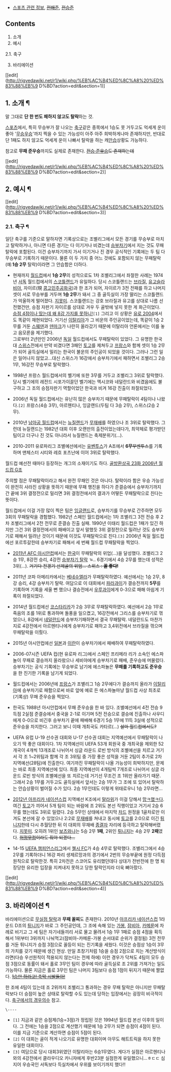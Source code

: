   * [스포츠 관련 정보](%EC%8A%A4%ED%8F%AC%EC%B8%A0%20%EA%B4%80%EB%A0%A8%20%EC%A0%95%EB%B3%B4.md), <del>[전패준](%EC%A0%84%ED%8C%A8%EC%A4%80.md)</del>, <del>[전승준](%EC%A0%84%EC%8A%B9%EC%A4%80.md)</del>  

## Contents

    

1. 소개 
2. 예시 
    

2.1. 축구

3. 바리에이션 

[[edit](http://rigvedawiki.net/r1/wiki.php/%EB%AC%B4%ED%8C%A8%20%ED%83%88%EB%9
D%BD?action=edit&section=1)]

## 1. 소개 ¶

말 그대로 **단 한 번도 패하지 않고도 탈락**하는 것.

  

[스포츠](%EC%8A%A4%ED%8F%AC%EC%B8%A0.md)에서, 특히 무승부가 잘 나오는
[축구](%EC%B6%95%EA%B5%AC.md)같은 종목에서 1승도 못 거두고도 억세게 운이 좋아 '[무승우승](%EB%AC%B4%EC%8A%B9%20%EC%9A%B0%EC%8A%B9.md)'까지 찍을 수 있는 가능성이 아주 아주
희박하게나마 존재하지만, 반대로 단 1패도 하지 않고도 억세게 운이 나빠서 탈락을 하는
캐[안습](%EC%95%88%EC%8A%B5.md)상황도 가능하다.

  

참고로 **무패 준우승**까지도 실제로 존재한다. <del>[전승 준우승](%EC%A0%84%EC%8A%B9%EC%A4%80.md)도
존재하는데</del>

  

[[edit](http://rigvedawiki.net/r1/wiki.php/%EB%AC%B4%ED%8C%A8%20%ED%83%88%EB%9
D%BD?action=edit&section=2)]

## 2. 예시 ¶

[[edit](http://rigvedawiki.net/r1/wiki.php/%EB%AC%B4%ED%8C%A8%20%ED%83%88%EB%9
D%BD?action=edit&section=3)]

### 2.1. 축구 ¶

일단 축구를 기준으로 말하자면 기록상으로는 조별리그에서 모든 경기를 무승부로 마치고 탈락하거나, 아니면 다른 경기는 다 이기거나 비겼는데
[승부차기](%EC%8A%B9%EB%B6%80%EC%B0%A8%EA%B8%B0.md)에서 지는 것도 무패탈락에 포함된다. 이건
승부차기까지 가서 이기거나 진 경우 공식적인 기록에는 두 팀 다 무승부로 기록하기 때문이다. 물론 이 두 가지 중 어느 것에도 포함되지 않는
무패탈락(예:**1승 2무** 탈락)이라면 그 안습함은 더하다.

  

  * 현재까지 [월드컵](%EC%9B%94%EB%93%9C%EC%BB%B5.md)에서 **1승 2무**의 성적으로도 1차 조별리그에서 좌절한 사례는 1974년 [서독](%EC%84%9C%EB%8F%85.md) 월드컵에서의 [스코틀랜드](%EC%8A%A4%EC%BD%94%ED%8B%80%EB%9E%9C%EB%93%9C.md)가 유일하다. 당시 스코틀랜드는 [브라질](%EB%B8%8C%EB%9D%BC%EC%A7%88.md), [유고슬라비아](%EC%9C%A0%EA%B3%A0%EC%8A%AC%EB%9D%BC%EB%B9%84%EC%95%84.md), 자이르(現 [콩고민주공화국](%EC%BD%A9%EA%B3%A0%EB%AF%BC%EC%A3%BC%EA%B3%B5%ED%99%94%EA%B5%AD.md))과 한 조가 되어, 자이르가 3전 전패를 하고 나머지 셋이 서로 무승부를 거두며 **1승 2무**가 돼서 그 중 골득실이 가장 딸리는 스코틀랜드가 억울하게 떨어졌다. [지못미](%EC%A7%80%EB%AA%BB%EB%AF%B8.md). 스코틀랜드는 강호 브라질과 유고를 상대로 나름 선전했건만, 승점 자판기 자이르를 상대로 겨우 두 골밖에 넣지 못한 게 화근이었다. [승점 4점이나 땄는데 왜 8강 가지를 못하니!](%EC%84%A4%EB%A0%81%ED%83%95%20%EC%82%AC%EC%99%94%EB%8A%94%EB%8D%B0%20%EC%99%9C%20%EB%A8%B9%EC%A7%80%EB%A5%BC%20%EB%AA%BB%ED%95%98%EB%8B%88.md)`[1]`
그리고 이 상황은 [유로 2004](%EC%9C%A0%EB%A1%9C%202004.md)에서도 똑같이 재현되었다. 거기선
[이탈리아](%EC%9D%B4%ED%83%88%EB%A6%AC%EC%95%84.md)가 그 비운의 주인공이었는데, 똑같이 1승 2무를
거둔 [스웨덴](%EC%8A%A4%EC%9B%A8%EB%8D%B4.md)과
[덴마크](%EB%8D%B4%EB%A7%88%ED%81%AC.md)가 나란히 올라갔기 때문에 이탈리아 언론에서는 이를 놓고 음모론을
제기했다.  
그로부터 2년만인 2006년 [독일](%EB%8F%85%EC%9D%BC.md) 월드컵에서도 무패탈락이 있었다. 그 유명한 한국 대
[스위스](%EC%8A%A4%EC%9C%84%EC%8A%A4.md)전에서 만약 비겼다면 3패인
[토고](%ED%86%A0%EA%B3%A0.md)를 제쳐두고 [프랑스](%ED%94%84%EB%9E%91%EC%8A%A4.md)와
함께 셋이 1승 2무가 되어 골득실에서 밀리는 한국이 불운의 주인공이 되었을 것이다. 그러나 그런 일은 일어나지 않았고...대신 스위스가
16강에서 승부차기에서 패하면서 조별리그 2승 1무, 16강전 무승부로 탈락했다.

  

  * 1998년 프랑스 월드컵에서의 벨기에 또한 3무를 거두고 조별리그 3위로 탈락했다. 당시 벨기에의 레전드 시포가이끌던 벨기에는 멕시코와 네덜란드와 비겼음에도 불구하고 그 조의 승점자판기 역할이었던 한국과 비겨 16강 진출이 좌절되었다.  

  * 2006년 독일 월드컵에서는 유난히 많은 승부차기 때문에 무패탈락이 4팀이나 나왔다.`[2]` 프랑스(4승 3무), 아르헨티나, 잉글랜드(두팀 다 3승 2무), 스위스(2승 2무).  

  * 2010년 [남아공 월드컵](%EB%82%A8%EC%95%84%EA%B3%B5%20%EC%9B%94%EB%93%9C%EC%BB%B5.md)에서는 [뉴질랜드](%EB%89%B4%EC%A7%88%EB%9E%9C%EB%93%9C.md)가 [무재배](%EB%AC%B4%EC%9E%AC%EB%B0%B0.md)를 하였으나 조 3위로 탈락했다. 그런데 뉴질랜드는 1982년 대회 이후 오랜만의 출전이었는데다가, 최약체로 평가받던 팀이고 더구나 진 것도 아니라서 뉴질랜드는 축제분위기(...).  

  * 2010-2011 유로파리그 조별예선에서는 [유벤투스](%EC%9C%A0%EB%B2%A4%ED%88%AC%EC%8A%A4.md)가 A조에서 **6무**<del>무벤투스</del>를 기록하며 맨체스터 시티와 레흐 포츠난에 이어 3위로 탈락했다.  

월드컵 예선전 때마다 등장하는 개그의 소재이기도 하다. [골방환상곡 23화 2006년 월드컵
G조](http://comic.naver.com/webtoon/detail.nhn?titleId=15441&no=24&weekday=)

  

주의할 점은 무패탈락이라고 해서 완전 무패인 것은 아니다. 탈락이라 함은 우승 가능성이 완전히 사라진 상황을 뜻하기 때문에 무패 행진을
하다가 준결승에서 승부차기까지 간 끝에 3위 결정전으로 밀리면 3위 결정전에서의 결과가 어떻든 무패탈락으로 친다는 뜻이다.

  

월드컵에서 이걸 가장 많이 찍은 팀은 [잉글랜드](%EC%9E%89%EA%B8%80%EB%9E%9C%EB%93%9C.md)로,
승부차기를 무승부로 간주하면 모두 3회의 무패탈락을 경험했다. 1982년 스페인 월드컵에서는 1차 조별리그 3전 전승 후 2차 조별리그에서
2전 전무로 준결승 진출 실패. 1990년 이태리 월드컵은 1패가 있긴 하지만 그건 3위 결정전에서의 패배이고 앞서 말했듯 3위 결정전으로
밀려난 것도 승부차기로 패해서 밀려난 것이기 때문에 이것도 무패탈락으로 친다.`[3]` 2006년 독일 월드컵에선 포르투갈한테 승부차기로
패해서 세 번째 월드컵 무패탈락을 찍었다.

  

  * [2011년 AFC 아시안컵](2011%EB%85%84%20AFC%20%EC%95%84%EC%8B%9C%EC%95%88%EC%BB%B5.md)에서는 [한국](2011%EB%85%84%20AFC%20%EC%95%84%EC%8B%9C%EC%95%88%EC%BB%B5/%EB%8C%80%ED%95%9C%EB%AF%BC%EA%B5%AD.md)이 무패탈락의 위업(...)을 달성했다. 조별리그 2승 1무, 8강전 승리, 4강전 [승부차기 탈락](%EC%82%BC%EC%97%B0%EB%BB%A5.md) ㄳ.. 6경기에서 4승 2무를 했는데 성적은 3위(...). <del>거기다 전경기 선제골의 위엄... 스위스 : **꼴 좋다!**</del>  

  * 2011년 코파 아메리카에서는 [베네수엘라](%EB%B2%A0%EB%84%A4%EC%88%98%EC%97%98%EB%9D%BC.md)가 무패탈락하였다. 예선에서는 1승 2무, 8강 승리, 4강 승부차기 탈락. 여담으로 이 대회에서 [파라과이](%ED%8C%8C%EB%9D%BC%EA%B3%BC%EC%9D%B4.md)가 결승전까지 **5무**를 기록하며 기록을 세울 뻔 했으나 결승전에서 [우루과이](%EC%9A%B0%EB%A3%A8%EA%B3%BC%EC%9D%B4.md)에게 0-3으로 패해 아쉽게 기록이 좌절되었다.  

  * 2014년 월드컵에선 [코스타리카](%EC%BD%94%EC%8A%A4%ED%83%80%EB%A6%AC%EC%B9%B4.md)가 2승 3무로 무패탈락하였다. 예선에서 2승 1무로 죽음의 조를 1위로 통과하며 돌풍을 일으켰고, 16강전에서 그리스를 승부차기로 꺾었으나, 8강에서 [네덜란드](%EB%84%A4%EB%8D%9C%EB%9E%80%EB%93%9C.md)에 승부차기패하면서 결국 무패탈락. 네덜란드도 마찬가지로 4강전에서 아르헨티나에게 승부차기로 패하고 3,4위전에서 브라질을 꺾으며 무패탈락을 이뤘다.  

  * 2015년 아시안컵에선 [일본](%EC%9D%BC%EB%B3%B8.md)과 [이란](%EC%9D%B4%EB%9E%80.md)이 승부차기에서 패배하여 무패탈락하였다.  

  * 2006-07시즌 UEFA 컵(현 유로파 리그)에서 스페인 프리메라 리가 소속인 에스파뇰이 무패로 결승까지 올라왔으나 세비야에게 승부차기로 패배, 준우승에 머물렀다. 승부차기는 공식 기록에는 무승부로 남기에 에스파뇰은 **무패를 기록하고도 준우승**을 한 진기한 기록을 남기게 되었다.  

  * 월드컵에서는 2006년에 [프랑스](%ED%94%84%EB%9E%91%EC%8A%A4.md)가 조별리그 1승 2무에다가 결승까지 올라가 [이탈리아](%EC%9D%B4%ED%83%88%EB%A6%AC%EC%95%84.md)에 승부차기로 패함으로써 바로 앞에 예로 든 에스파뇰마냥 월드컵 사상 최초로 (기록상) 무패 준우승을 찍었다.  

  * 한국도 1988년 아시안컵에서 무패 준우승을 한 바 있다. 조별예선에서 4전 전승 9득점 2실점 준결승에서 중국을 2-1로 이기며 5전 전승으로 결승에 진출하나 사우디에게 0-0으로 비긴후 승부차기 끝에 패배해 6경기 5승 1무에 11득 3실에 성적으로 준우승을 차지한다. 그러고 보니 이때 개최국도 카타르(...) <del>설마 월드컵에서도?</del>  

  * UEFA 유럽 U-19 선수권 대회와 U-17 선수권 대회는 지역예선에서 무패탈락이 나오기 딱 좋은 대회이다. 1차 지역예선이 UEFA 53개 회원국 중 개최국을 제외한 52개국이 4개씩 13개조로 나뉘어서 싱글 라운드 로빈 방식의 조별예선을 치르고 거기서 각 조 1~2위팀과 함께 각 조 3위팀 중 가장 좋은 성적을 거둔 2팀이 추가로 2차 지역예선(28팀)에 진출한다. 여기까진 무패탈락이 나올 가능성이 희박하지만, 문제는 바로 최종 지역예선에 있다. 최종 지역예선이 4개팀씩 7개조로 나뉘어서 싱글 라운드 로빈 방식의 조별예선을 또 치르는데 거기선 무조건 조 1위만 올라가기 때문. 그래서 2승 1무를 거두고도 골득실에서 앞서는 2승 1무가 그 조에 또 있어서 탈락하는 안습상황이 벌어질 수가 있다. 2승 1무인데도 이렇게 위태로우니 1승 2무라면...  

  * [2012년 아프리카 네이션스컵](2012%EB%85%84%20%EC%95%84%ED%94%84%EB%A6%AC%EC%B9%B4%20%EB%84%A4%EC%9D%B4%EC%85%98%EC%8A%A4%EC%BB%B5.md) 지역예선 K조에서 [말라위](%EB%A7%90%EB%9D%BC%EC%9C%84.md)가 이걸 당해서 [망ㅋ했ㅋ다](%EB%A7%9D%ED%96%88%EC%96%B4%EC%9A%94.md). 여긴 [토고](%ED%86%A0%EA%B3%A0.md)가 끼어서 5개 팀이 되는 바람에 조 2위도 본선 직행이었고 거기서 2승 6무를 했는데도 3위로 밀렸다. 2승 5무인 상태에서 마지막 [차드](%EC%B0%A8%EB%93%9C.md) 원정을 1골차로만 이겨도 본선에 갈 수 있었으나 2:2로 [무재배](%EB%AC%B4%EC%9E%AC%EB%B0%B0.md)를 쳐내고 동시에 [토고](%ED%86%A0%EA%B3%A0.md)를 2:0으로 이긴 [튀니지](%ED%8A%80%EB%8B%88%EC%A7%80.md)한테 다시 추월당한 뒤 이 대회의 무재배 [종결자](%EC%A2%85%EA%B2%B0%EC%9E%90.md) 자리에 등극하고 탈락해버렸다. [지못미](%EC%A7%80%EB%AA%BB%EB%AF%B8.md). 오히려 1위인 [보츠와나](%EB%B3%B4%EC%B8%A0%EC%99%80%EB%82%98.md)는 5승 2무 **1패**, 2위인 [튀니지](%ED%8A%80%EB%8B%88%EC%A7%80.md)는 4승 2무 **2패**였다. <del>[허정무컵](%ED%97%88%EC%A0%95%EB%AC%B4%EC%BB%B5.md)이라도 줘야 되겠다...</del>  

  * 14-15 [UEFA 챔피언스리그](UEFA%20%EC%B1%94%ED%94%BC%EC%96%B8%EC%8A%A4%EB%A6%AC%EA%B7%B8.md)에서 [첼시 FC](%EC%B2%BC%EC%8B%9C%20FC.md)가 4승 4무로 탈락했다. 조별리그에서 4승 2무를 기록하더니 16강 파리 생제르망과의 경기에서 2번의 무승부끝에 원정 다득점 원칙으로 탈락한것. 특히 2차전은 스코어도 유리했던데다 상대가 전반전에 한 명 퇴장당한 유리한 입장을 지켜내지 못하고 당한 탈락인지라 더욱 뼈아팠다.  

[[edit](http://rigvedawiki.net/r1/wiki.php/%EB%AC%B4%ED%8C%A8%20%ED%83%88%EB%9
D%BD?action=edit&section=4)]

## 3. 바리에이션 ¶

바리에이션으로 [무실점 탈락](%EB%AC%B4%EC%8B%A4%EC%A0%90%20%ED%83%88%EB%9D%BD.md)과 **무패
꼴찌**도 존재한다. 2010년 [아프리카 네이션스컵](%EC%95%84%ED%94%84%EB%A6%AC%EC%B9%B4%20%EB%84%A4%EC%9D%B4%EC%85%98%EC%8A%A4%EC%BB%B5.md) 1라운드 D조의
[튀니지](%ED%8A%80%EB%8B%88%EC%A7%80.md)가 바로 그 주인공인데, 그 조에 속해 있는
[가봉](%EA%B0%80%EB%B4%89.md), [잠비아](%EC%9E%A0%EB%B9%84%EC%95%84.md),
[카메룬](%EC%B9%B4%EB%A9%94%EB%A3%AC.md)에 차례로 비기고 그 세 팀은 자기네들끼리 서로 물고 물려서 1승
1무 1패로 승점 4점을 획득해서 1위부터 3위까지 나눠먹고(잠비아-카메룬-가봉 순서대로 순위가 결정됨) 3전 전무를 거둔 튀니지가 승점
3점으로 꼴등이 되는 진기록을 세웠다. 이것은 승점상 1승이 3무의 가치를 갖기 때문에 생긴 현상. 만일 초창기처럼 1승을 승점 2점으로
치는 계산방식이라면(다승 우선원칙이 적용되지 않는다는 전제 하에) 이런 경우가 닥쳐도 4팀이 모두 승점 3점으로 동률이 돼서 홀로 3무인
팀이 경우에 따라 골득실로 조 2위를 가져가는 일도 가능하다. 물론 지금은 홀로 3무인 팀은 나머지 3팀보다 승점 1점이 뒤지기 때문에
짤없다. <del>[1승만 하라고! 축막 시발들아!](1%EC%8A%B9%EB%A7%8C%20%ED%95%98%EB%9D%BC%EA%B3%A0%20%EC%8A%A4%EB%A7%89%20%EC%8B%9C%EB%B0%9C%EB%93%A4%EC%95%84.md)</del>

  

한 조에 4팀이 있는데 조 2위까지 조별리그 통과하는 경우 무패 탈락은 아니지만 무패탈락보다 더 승점이 높은 상태로 탈락할 수도 있는데
당하는 입장에서는 굉장히 비극적이다. [축구에서의 경우의수](%EA%B2%BD%EC%9A%B0%EC%9D%98%20%EC%88%98#s-3.1.md) 참고.

`\----`

  * `[1]` 지금과 같은 승점제(1승=3점)가 정립된 것은 1994년 월드컵 본선 이후의 일이다. 그 전에는 1승을 2점으로 계산했기 때문에 1승 2무가 되면 승점이 4점이 된다. 이를 지금 기준으로 계산하면 승점이 5점이 된다.
  * `[2]` 이 대회는 골이 적게 나오기로 유명한 대회이며 아무도 해트트릭을 하지 못한 유일한 대회이다.
  * `[3]` 여담으로 당시 대회3위였던 이탈리아는 6승1무였다. 게다가 실점은 아르헨티나와의 4강전에서 클라우디오 카니쟈에게 후반23분 실점한게 유일했으니...ㅎㄷㄷ 심지어 우승국인 서독보다 득실차에서 우위를 보이기까지 했다!!


